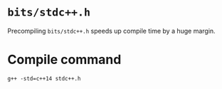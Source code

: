 # `bits/stdc++.h`
Precompiling `bits/stdc++.h` speeds up compile time by a huge margin.
# Compile command
```g++ -std=c++14 stdc++.h```
